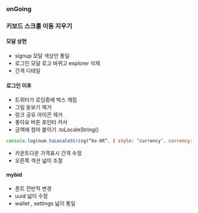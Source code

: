 ### onGoing

### 키보드 스크롤 이동 지우기

#### 모달 상현

- signup 모달 색상만 통일
- 로그인 모달 로고 바뀌고 explorer 삭제
- 간격 디테일

#### 로그인 이후

- 트위터가 로딩중에 박스 깨짐
- 그림 돋보기 제거
- 링크 공유 아이콘 제거
- 좋아요 버튼 포인터 커서
- 금액에 컴마 붙이기 .toLocaleString()

```js
console.log(num.toLocaleString(“ko-KR”, { style: ‘currency’, currency: ‘KRW’ }));
```

- 카운트다운 가격표시 간격 수정
- 오른쪽 섹션 넓이 조절


#### mybid

- 폰트 전반적 변경
- uuid 넓이 수정
- wallet , settings 넓이 통일